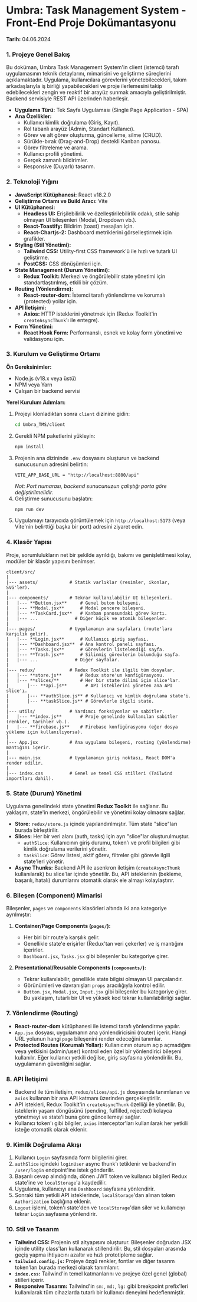 # **Umbra: Task Management System - Front-End Proje Dokümantasyonu**

**Tarih:** 04.06.2024

### **1. Projeye Genel Bakış**

Bu doküman, Umbra Task Management System'in client (istemci) tarafı uygulamasının teknik detaylarını, mimarisini ve geliştirme süreçlerini açıklamaktadır. Uygulama, kullanıcılara görevlerini yönetebilecekleri, takım arkadaşlarıyla iş birliği yapabilecekleri ve proje ilerlemesini takip edebilecekleri zengin ve reaktif bir arayüz sunmak amacıyla geliştirilmiştir. Backend servisiyle REST API üzerinden haberleşir.

*   **Uygulama Türü:** Tek Sayfa Uygulaması (Single Page Application - SPA)
*   **Ana Özellikler:**
    *   Kullanıcı kimlik doğrulama (Giriş, Kayıt).
    *   Rol tabanlı arayüz (Admin, Standart Kullanıcı).
    *   Görev ve alt görev oluşturma, güncelleme, silme (CRUD).
    *   Sürükle-bırak (Drag-and-Drop) destekli Kanban panosu.
    *   Görev filtreleme ve arama.
    *   Kullanıcı profili yönetimi.
    *   Gerçek zamanlı bildirimler.
    *   Responsive (Duyarlı) tasarım.

### **2. Teknoloji Yığını**

*   **JavaScript Kütüphanesi:** React v18.2.0
*   **Geliştirme Ortamı ve Build Aracı:** Vite
*   **UI Kütüphanesi:**
    *   **Headless UI:** Erişilebilirlik ve özelleştirilebilirlik odaklı, stile sahip olmayan UI bileşenleri (Modal, Dropdown vb.).
    *   **React-Toastify:** Bildirim (toast) mesajları için.
    *   **React-Chartjs-2:** Dashboard metriklerini görselleştirmek için grafikler.
*   **Styling (Stil Yönetimi):**
    *   **Tailwind CSS:** Utility-first CSS framework'ü ile hızlı ve tutarlı UI geliştirme.
    *   **PostCSS:** CSS dönüşümleri için.
*   **State Management (Durum Yönetimi):**
    *   **Redux Toolkit:** Merkezi ve öngörülebilir state yönetimi için standartlaştırılmış, etkili bir çözüm.
*   **Routing (Yönlendirme):**
    *   **React-router-dom:** İstemci tarafı yönlendirme ve korumalı (protected) yollar için.
*   **API İletişimi:**
    *   **Axios:** HTTP isteklerini yönetmek için (Redux Toolkit'in `createAsyncThunk`'ı ile entegre).
*   **Form Yönetimi:**
    *   **React Hook Form:** Performanslı, esnek ve kolay form yönetimi ve validasyonu için.

### **3. Kurulum ve Geliştirme Ortamı**

**Ön Gereksinimler:**
*   Node.js (v18.x veya üstü)
*   NPM veya Yarn
*   Çalışan bir backend servisi

**Yerel Kurulum Adımları:**
1.  Projeyi klonladıktan sonra `client` dizinine gidin:
    ```bash
    cd Umbra_TMS/client
    ```
2.  Gerekli NPM paketlerini yükleyin:
    ```bash
    npm install
    ```
3.  Projenin ana dizininde `.env` dosyasını oluşturun ve backend sunucusunun adresini belirtin:
    ```
    VITE_APP_BASE_URL = "http://localhost:8800/api"
    ```
    *Not: Port numarası, backend sunucunuzun çalıştığı porta göre değiştirilmelidir.*
4.  Geliştirme sunucusunu başlatın:
    ```bash
    npm run dev
    ```
5.  Uygulamayı tarayıcıda görüntülemek için `http://localhost:5173` (veya Vite'nin belirttiği başka bir port) adresini ziyaret edin.

### **4. Klasör Yapısı**

Proje, sorumlulukların net bir şekilde ayrıldığı, bakımı ve genişletilmesi kolay, modüler bir klasör yapısını benimser.

```
client/src/
|
|--- assets/            # Statik varlıklar (resimler, ikonlar, SVG'ler).
|
|--- components/        # Tekrar kullanılabilir UI bileşenleri.
|   |--- **Button.jsx**     # Genel buton bileşeni.
|   |--- **Modal.jsx**      # Modal pencere bileşeni.
|   |--- **TaskCard.jsx**   # Kanban panosundaki görev kartı.
|   |--- ...              # Diğer küçük ve atomik bileşenler.
|
|--- pages/             # Uygulamanın ana sayfaları (route'lara karşılık gelir).
|   |--- **Login.jsx**      # Kullanıcı giriş sayfası.
|   |--- **Dashboard.jsx**  # Ana kontrol paneli sayfası.
|   |--- **Tasks.jsx**      # Görevlerin listelendiği sayfa.
|   |--- **Trash.jsx**      # Silinmiş görevlerin bulunduğu sayfa.
|   |--- ...              # Diğer sayfalar.
|
|--- redux/             # Redux Toolkit ile ilgili tüm dosyalar.
|   |--- **store.js**       # Redux store'un konfigürasyonu.
|   |--- **slices/**        # Her bir state dilimi için slice'lar.
|       |--- **api.js**       # API isteklerini yöneten ana API slice'ı.
|       |--- **authSlice.js** # Kullanıcı ve kimlik doğrulama state'i.
|       |--- **taskSlice.js** # Görevlerle ilgili state.
|
|--- utils/             # Yardımcı fonksiyonlar ve sabitler.
|   |--- **index.js**       # Proje genelinde kullanılan sabitler (renkler, tarihler vb.).
|   |--- **firebase.js**    # Firebase konfigürasyonu (eğer dosya yükleme için kullanılıyorsa).
|
|--- App.jsx            # Ana uygulama bileşeni, routing (yönlendirme) mantığını içerir.
|
|--- main.jsx           # Uygulamanın giriş noktası, React DOM'a render edilir.
|
|--- index.css          # Genel ve temel CSS stilleri (Tailwind importları dahil).
```

### **5. State (Durum) Yönetimi**

Uygulama genelindeki state yönetimi **Redux Toolkit** ile sağlanır. Bu yaklaşım, state'in merkezi, öngörülebilir ve yönetimi kolay olmasını sağlar.

*   **Store:** `redux/store.js` içinde yapılandırılmıştır. Tüm state "slice"ları burada birleştirilir.
*   **Slices:** Her bir veri alanı (auth, tasks) için ayrı "slice"lar oluşturulmuştur.
    *   `authSlice`: Kullanıcının giriş durumu, token'ı ve profil bilgileri gibi kimlik doğrulama verilerini yönetir.
    *   `taskSlice`: Görev listesi, aktif görev, filtreler gibi görevle ilgili state'leri yönetir.
*   **Async Thunks:** Backend API ile asenkron iletişim (`createAsyncThunk` kullanılarak) bu slice'lar içinde yönetilir. Bu, API isteklerinin (bekleme, başarılı, hatalı) durumlarını otomatik olarak ele almayı kolaylaştırır.

### **6. Bileşen (Component) Mimarisi**

Bileşenler, `pages` ve `components` klasörleri altında iki ana kategoriye ayrılmıştır:

1.  **Container/Page Components (`pages/`):**
    *   Her biri bir route'a karşılık gelir.
    *   Genellikle state'e erişirler (Redux'tan veri çekerler) ve iş mantığını içerirler.
    *   `Dashboard.jsx`, `Tasks.jsx` gibi bileşenler bu kategoriye girer.

2.  **Presentational/Reusable Components (`components/`):**
    *   Tekrar kullanılabilir, genellikle state bilgisi olmayan UI parçalarıdır.
    *   Görünümleri ve davranışları `props` aracılığıyla kontrol edilir.
    *   `Button.jsx`, `Modal.jsx`, `Input.jsx` gibi bileşenler bu kategoriye girer. Bu yaklaşım, tutarlı bir UI ve yüksek kod tekrar kullanılabilirliği sağlar.

### **7. Yönlendirme (Routing)**

*   **React-router-dom** kütüphanesi ile istemci tarafı yönlendirme yapılır.
*   `App.jsx` dosyası, uygulamanın ana yönlendiricisini (router) içerir. Hangi URL yolunun hangi `page` bileşenini render edeceğini tanımlar.
*   **Protected Routes (Korumalı Yollar):** Kullanıcının oturum açıp açmadığını veya yetkisini (admin/user) kontrol eden özel bir yönlendirici bileşeni kullanılır. Eğer kullanıcı yetkili değilse, giriş sayfasına yönlendirilir. Bu, uygulamanın güvenliğini sağlar.

### **8. API İletişimi**

*   Backend ile tüm iletişim, `redux/slices/api.js` dosyasında tanımlanan ve `axios` kullanan bir ana API katmanı üzerinden gerçekleştirilir.
*   API istekleri, Redux Toolkit'in `createAsyncThunk` özelliği ile yönetilir. Bu, isteklerin yaşam döngüsünü (pending, fulfilled, rejected) kolayca yönetmeyi ve state'i buna göre güncellemeyi sağlar.
*   Kullanıcı token'ı gibi bilgiler, `axios` interceptor'ları kullanılarak her yetkili isteğe otomatik olarak eklenir.

### **9. Kimlik Doğrulama Akışı**

1.  Kullanıcı `Login` sayfasında form bilgilerini girer.
2.  `authSlice` içindeki `loginUser` async thunk'ı tetiklenir ve backend'in `/user/login` endpoint'ine istek gönderilir.
3.  Başarılı cevap alındığında, dönen JWT token ve kullanıcı bilgileri Redux state'ine ve `localStorage`'a kaydedilir.
4.  Uygulama, kullanıcıyı ana `Dashboard` sayfasına yönlendirir.
5.  Sonraki tüm yetkili API isteklerinde, `localStorage`'dan alınan token `Authorization` başlığına eklenir.
6.  `Logout` işlemi, token'ı state'den ve `localStorage`'dan siler ve kullanıcıyı tekrar `Login` sayfasına yönlendirir.

### **10. Stil ve Tasarım**

*   **Tailwind CSS:** Projenin stil altyapısını oluşturur. Bileşenler doğrudan JSX içinde utility class'ları kullanarak stillendirilir. Bu, stil dosyaları arasında geçiş yapma ihtiyacını azaltır ve hızlı prototipleme sağlar.
*   **`tailwind.config.js`:** Projeye özgü renkler, fontlar ve diğer tasarım token'ları burada merkezi olarak tanımlanır.
*   **`index.css`:** Tailwind'in temel katmanlarını ve projeye özel genel (global) stilleri içerir.
*   **Responsive Tasarım:** Tailwind'in `sm:`, `md:`, `lg:` gibi breakpoint prefix'leri kullanılarak tüm cihazlarda tutarlı bir kullanıcı deneyimi hedeflenmiştir. 